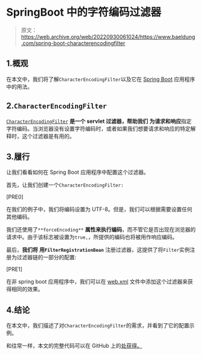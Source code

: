 # SpringBoot 中的字符编码过滤器

> 原文：<https://web.archive.org/web/20220930061024/https://www.baeldung.com/spring-boot-characterencodingfilter>

## 1.概观

在本文中，我们将了解`CharacterEncodingFilter`以及它在 [Spring Boot](/web/20221128045702/https://www.baeldung.com/spring-boot) 应用程序中的用法。

## 2.`CharacterEncodingFilter`

[`CharacterEncodingFilter`](https://web.archive.org/web/20221128045702/https://docs.spring.io/spring/docs/current/javadoc-api/org/springframework/web/filter/CharacterEncodingFilter.html) **是一个 servlet 过滤器，帮助我们** **为请求和响应**指定字符编码。当浏览器没有设置字符编码时，或者如果我们想要请求和响应的特定解释时，这个过滤器是有用的。

## 3.履行

让我们看看如何在 Spring Boot 应用程序中配置这个过滤器。

首先，让我们创建一个`CharacterEncodingFilter:`

[PRE0]

在我们的例子中，我们将编码设置为 UTF-8。但是，我们可以根据需要设置任何其他编码。

我们还使用了`**forceEncoding**` **属性来执行编码**，而不管它是否出现在浏览器的请求中。由于该标志被设置为`true,`，所提供的编码也将被用作响应编码。

最后，**我们将** **用`FilterRegistrationBean`** 注册过滤器，这提供了将`Filter`实例注册为过滤器链的一部分的配置:

[PRE1]

在非 spring boot 应用程序中，我们可以在 [web.xml](/web/20221128045702/https://www.baeldung.com/spring-xml-vs-java-config) 文件中添加这个过滤器来获得相同的效果。

## 4.结论

在本文中，我们描述了对`CharacterEncodingFilter`的需求，并看到了它的配置示例。

和往常一样，本文的完整代码可以在 GitHub 上的[处获得。](https://web.archive.org/web/20221128045702/https://github.com/eugenp/tutorials/tree/master/spring-boot-modules/spring-boot-mvc-3)